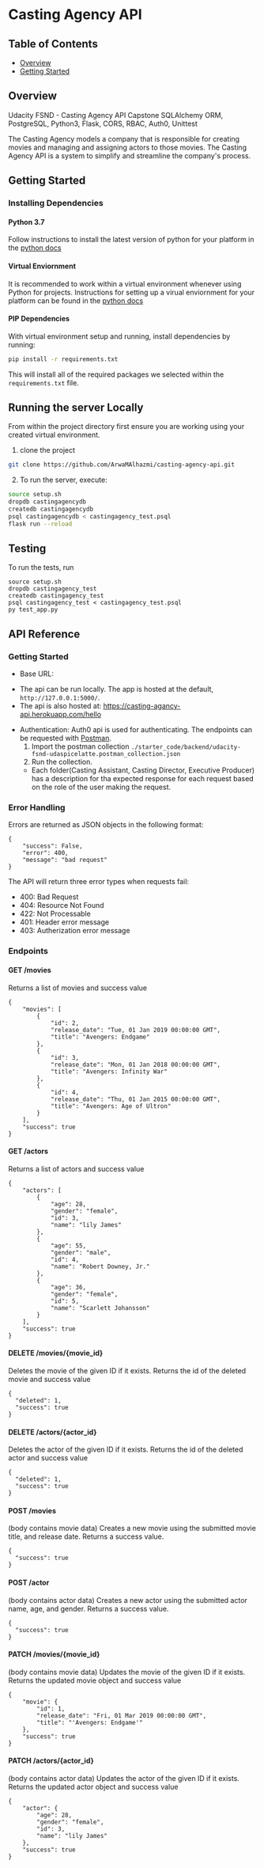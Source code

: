 # Casting Agency API

## Table of Contents

* [Overview](#Overview)
* [Getting Started](#Getting_Started)

## Overview
Udacity FSND - Casting Agency API Capstone
SQLAlchemy ORM, PostgreSQL, Python3, Flask, CORS, RBAC, Auth0, Unittest

The Casting Agency models a company that is responsible for creating movies and managing and assigning actors to those movies. The Casting Agency API is a system to simplify and streamline the company's process.

## Getting Started

### Installing Dependencies

#### Python 3.7

Follow instructions to install the latest version of python for your platform in the [python docs](https://docs.python.org/3/using/unix.html#getting-and-installing-the-latest-version-of-python)

#### Virtual Enviornment

It is recommended to work within a virtual environment whenever using Python for projects. Instructions for setting up a virual enviornment for your platform can be found in the [python docs](https://packaging.python.org/guides/installing-using-pip-and-virtual-environments/)

#### PIP Dependencies

With virtual environment setup and running, install dependencies by running:

```bash
pip install -r requirements.txt
```
This will install all of the required packages we selected within the `requirements.txt` file.


## Running the server Locally

From within the project directory first ensure you are working using your created virtual environment.

1. clone the project

```bash
git clone https://github.com/ArwaMAlhazmi/casting-agency-api.git
```

2. To run the server, execute:

```bash
source setup.sh
dropdb castingagencydb
createdb castingagencydb
psql castingagencydb < castingagency_test.psql
flask run --reload
```

## Testing
To run the tests, run
```
source setup.sh
dropdb castingagency_test
createdb castingagency_test
psql castingagency_test < castingagency_test.psql
py test_app.py
```

## API Reference

### Getting Started
- Base URL:
 * The api can be run locally. The app is hosted at the default, `http://127.0.0.1:5000/`.
 * The api is also hosted at: https://casting-agancy-api.herokuapp.com/hello

- Authentication: Auth0 api is used for authenticating. 
  The endpoints can be requested with [Postman](https://getpostman.com). 
  1. Import the postman collection `./starter_code/backend/udacity-fsnd-udaspicelatte.postman_collection.json` 
  2. Run the collection. 
  * Each folder(Casting Assistant, Casting Director, Executive Producer) has a description for tha expected response for each request based on the role of the user making the request.


### Error Handling
Errors are returned as JSON objects in the following format:
```
{
    "success": False, 
    "error": 400,
    "message": "bad request"
}
```
The API will return three error types when requests fail:
- 400: Bad Request
- 404: Resource Not Found
- 422: Not Processable
- 401: Header error message
- 403: Autherization error message

### Endpoints 
#### GET /movies
  Returns a list of movies and success value
```
{
    "movies": [
        {
            "id": 2,
            "release_date": "Tue, 01 Jan 2019 00:00:00 GMT",
            "title": "Avengers: Endgame"
        },
        {
            "id": 3,
            "release_date": "Mon, 01 Jan 2018 00:00:00 GMT",
            "title": "Avengers: Infinity War"
        },
        {
            "id": 4,
            "release_date": "Thu, 01 Jan 2015 00:00:00 GMT",
            "title": "Avengers: Age of Ultron"
        }
    ],
    "success": true
}
```

#### GET /actors
  Returns a list of actors and success value
```
{
    "actors": [
        {
            "age": 28,
            "gender": "female",
            "id": 3,
            "name": "lily James"
        },
        {
            "age": 55,
            "gender": "male",
            "id": 4,
            "name": "Robert Downey, Jr."
        },
        {
            "age": 36,
            "gender": "female",
            "id": 5,
            "name": "Scarlett Johansson"
        }
    ],
    "success": true
}
```

#### DELETE /movies/{movie_id}
  Deletes the movie of the given ID if it exists. Returns the id of the deleted movie and success value
```
{
  "deleted": 1,
  "success": true
}
```

#### DELETE /actors/{actor_id}
  Deletes the actor of the given ID if it exists. Returns the id of the deleted actor and success value
```
{
  "deleted": 1,
  "success": true
}
```

#### POST /movies
  (body contains movie data) Creates a new movie using the submitted movie title, and release date. Returns a success value.
```
{
  "success": true
}
```

#### POST /actor
  (body contains actor data) Creates a new actor using the submitted actor name, age, and gender. Returns a success value.
```
{
  "success": true
}
```

#### PATCH /movies/{movie_id}
  (body contains movie data) Updates the movie of the given ID if it exists. Returns the updated movie object and success value
```
{
    "movie": {
        "id": 1,
        "release_date": "Fri, 01 Mar 2019 00:00:00 GMT",
        "title": "'Avengers: Endgame'"
    },
    "success": true
}
```
#### PATCH /actors/{actor_id}
  (body contains actor data) Updates the actor of the given ID if it exists. Returns the updated actor object and success value
```
{
    "actor": {
        "age": 28,
        "gender": "female",
        "id": 3,
        "name": "lily James"
    },
    "success": true
}
```